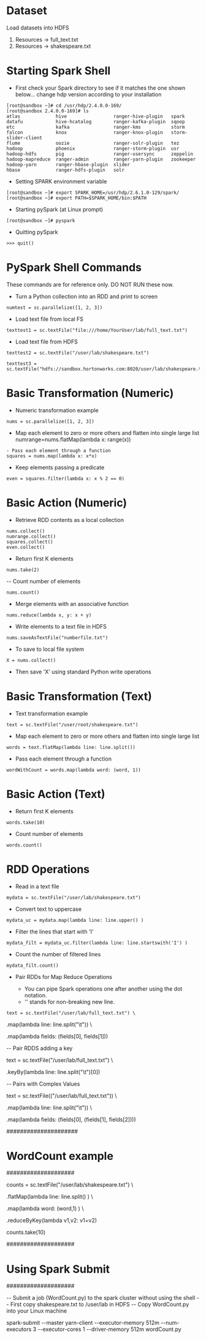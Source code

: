 # Dataset
Load datasets into HDFS
1. Resources ->  full_text.txt
2. Resources ->  shakespeare.txt

# Starting Spark Shell
- First check your Spark directory to see if it matches the one shown below... change hdp version according to your installation
```shell
[root@sandbox ~]# cd /usr/hdp/2.4.0.0-169/
[root@sandbox 2.4.0.0-169]# ls
atlas             hive                 ranger-hive-plugin   spark
datafu            hive-hcatalog        ranger-kafka-plugin  sqoop
etc               kafka                ranger-kms           storm
falcon            knox                 ranger-knox-plugin   storm-slider-client
flume             oozie                ranger-solr-plugin   tez
hadoop            phoenix              ranger-storm-plugin  usr
hadoop-hdfs       pig                  ranger-usersync      zeppelin
hadoop-mapreduce  ranger-admin         ranger-yarn-plugin   zookeeper
hadoop-yarn       ranger-hbase-plugin  slider
hbase             ranger-hdfs-plugin   solr
```
- Setting SPARK environment variable 
```shell
[root@sandbox ~]# export SPARK_HOME=/usr/hdp/2.6.1.0-129/spark/
[root@sandbox ~]# export PATH=$SPARK_HOME/bin:$PATH
```

- Starting pySpark (at Linux prompt)
```shell
[root@sandbox ~]# pyspark
```

- Quitting pySpark
```shell
>>> quit()
```
# PySpark Shell Commands
These commands are for reference only. DO NOT RUN these now.
- Turn a Python collection into an RDD and print to screen
```shell
numtest = sc.parallelize([1, 2, 3])
```
- Load text file from local FS
```shell
texttest1 = sc.textFile("file:///home/YourUser/lab/full_text.txt")
```
- Load text file from HDFS
```shell
texttest2 = sc.textFile("/user/lab/shakespeare.txt")
```
```shell
texttest3 = sc.textFile("hdfs://sandbox.hortonworks.com:8020/user/lab/shakespeare.txt")
```
# Basic Transformation (Numeric)

- Numeric transformation example
```shell
nums = sc.parallelize([1, 2, 3])
```
- Map each element to zero or more others and flatten into single large list
numrange=nums.flatMap(lambda x: range(x))
```shell
- Pass each element through a function
squares = nums.map(lambda x: x*x)
```
- Keep elements passing a predicate
```shell
even = squares.filter(lambda x: x % 2 == 0)
```
# Basic Action (Numeric)

- Retrieve RDD contents as a local collection
```shell
nums.collect()
numrange.collect()
squares.collect()
even.collect()
```
- Return first K elements
```shell
nums.take(2) 
```
-- Count number of elements
```shell
nums.count()
```
- Merge elements with an associative function
```shell
nums.reduce(lambda x, y: x + y)
```
- Write elements to a text file in HDFS
```shell
nums.saveAsTextFile("numberfile.txt")
```
- To save to local file system
```shell
X = nums.collect()
```
- Then save 'X' using standard Python write operations

# Basic Transformation (Text)

- Text transformation example
```shell
text = sc.textFile("/user/root/shakespeare.txt")
```
- Map each element to zero or more others and flatten into single large list
```shell
words = text.flatMap(lambda line: line.split())
```
- Pass each element through a function
```shell
wordWithCount = words.map(lambda word: (word, 1))
```

# Basic Action (Text)

- Return first K elements
```shell
words.take(10)
```
- Count number of elements
```shell
words.count()
```

# RDD Operations
- Read in a text file
```shell
mydata = sc.textFile("/user/lab/shakespeare.txt")
```
- Convert text to uppercase
```shell
mydata_uc = mydata.map(lambda line: line.upper() )
```
- Filter the lines that start with 'I'
```shell
mydata_filt = mydata_uc.filter(lambda line: line.startswith('I') )
```
- Count the number of filtered lines
```shell
mydata_filt.count()
```

- Pair RDDs for Map Reduce Operations

  - You can pipe Spark operations one after another using the dot notation. 
  - '\' stands for non-breaking new line.
```shell
text = sc.textFile("/user/lab/full_text.txt") \
```
.map(lambda line: line.split("\t")) \

.map(lambda fields: (fields[0], fields[1]))


-- Pair RDDS adding a key

text = sc.textFile("/user/lab/full_text.txt") \

.keyBy(lambda line: line.split("\t")[0])


-- Pairs with Complex Values

text = sc.textFile(("/user/lab/full_text.txt")) \

  .map(lambda line: line.split("\t")) \

  .map(lambda fields: (fields[0], (fields[1], fields[2])))


#####################
# WordCount example
####################


counts = sc.textFile("/user/lab/shakespeare.txt") \

  .flatMap(lambda line: line.split() ) \

  .map(lambda word: (word,1) ) \

  .reduceByKey(lambda v1,v2: v1+v2)

counts.take(10)

####################
# Using Spark Submit
####################

-- Submit a job (WordCount.py)  to the spark cluster without using the shell
-- First copy shakespeare.txt to /user/lab in HDFS
-- Copy WordCount.py into your Linux machine

spark-submit --master yarn-client --executor-memory 512m --num-executors 3 --executor-cores 1 --driver-memory 512m wordCount.py




